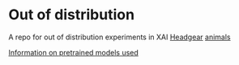 # Out of distribution
A repo for out of distribution experiments in XAI
[Headgear](https://htmlpreview.github.io/?https://github.com/ood/blob/headgear_version01.html)
[animals](https://htmlpreview.github.io/?https://github.com/ood/blob/animals_version01.html)

[Information on pretrained models used](https://github.com/k3larra/ood/blob/main/models.md)
